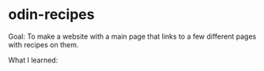 # odin-recipes
Goal: To make a website with a main page that links to a few different pages with recipes on them.

What I learned: 